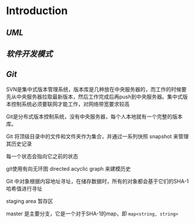 # Introduction

## *UML*

## *软件开发模式*



## *Git*

SVN是集中式版本管理系统，版本库是几种放在中央服务器的，而工作的时候要先从中央服务器拉取最新版本，然后工作完成后再push到中央服务器。集中式版本控制系统必须要联网才能工作，对网络带宽要求较高

Git是分布式版本控制系统，没有中央服务器，每个人本地就有一个完整的版本库。

Git 将顶级目录中的文件和文件夹作为集合，并通过一系列快照 snapshot 来管理其历史记录

每一个状态会指向它之前的状态

git使用有向无环图 directed acyclic graph 来建模历史



Git 中对象根据内容地址寻址，在储存数据时，所有的对象都会基于它们的SHA-1 哈希值进行寻址



staging area 暂存区



master 是主要分支，它是一个对于SHA-1的map，即 `map<string, string>`